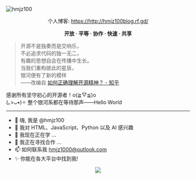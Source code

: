 ![hmjz100](https://socialify.git.ci/hmjz100/hmjz100/image?description=1&descriptionEditable=你能在各大平台中找到我~&font=Jost&logo=https%3A%2F%2Favatars.githubusercontent.com%2Fu%2F98228280&name=1&pattern=Circuit%20Board&theme=Auto)
<p align="center">个人博客: <a target="_blank" href="https://http://hmjz100blog.rf.gd/">https://http://hmjz100blog.rf.gd/</a></p>
<p align="center"><b>开放 · 平等 · 协作 · 快速 · 共享</b></p>

> 开源不是独奏而是交响乐，  
> 不必追求代码的独一无二，  
> 有趣的思想自会在传播中生长。  
> 当我们重构彼此的星辰，  
> 银河便有了新的模样  
> ——改编自 [如何正确理解开源精神？ - 知乎](https://www.zhihu.com/question/383024084)

感谢所有坚守初心的开源者！o(≧▽≦)o  
(｡>ᴗ•)✧ 整个银河系都在等待那声——Hello World

---

- 👋 嗨, 我是 @hmjz100
- 👀 我对 HTML、JavaScript、Python 以及 AI 感兴趣
- 🌱 我现在正在学 ...
- 💞️ 我正在寻找合作 ...
- 📫 如何联系我 hmjz1000@outlook.com
- ✨ 你能在各大平台中找到我!
  
<p align="center">
  <img src="https://views.whatilearened.today/views/github/hmjz100/hmjz100.svg"></img>
</p>

<!---
- 👋 Hi, I’m @hmjz100
- 👀 I’m interested in ...
- 🌱 I’m currently learning ...
- 💞️ I’m looking to collaborate on ...
- 📫 How to reach me ...

hmjz100/hmjz100 是一个 ✨ 特殊的 ✨ 存储库，因为它的 `README.md`（此文件）出现在您的 GitHub 个人资料中。
您可以单击“预览”链接查看您的更改。

<p align="center">
  <img src="https://views.whatilearened.today/views/github/hmjz100/hmjz100.svg"></img>
  <br/>
  <img src="https://greasyfork.org/rails/active_storage/blobs/redirect/eyJfcmFpbHMiOnsiZGF0YSI6MTQ5Njk0LCJwdXIiOiJibG9iX2lkIn19--1e4816b53eee84fdaba7448a49298de518c30282/wechat.webp" alt="微信二维码" width="300px" height="300px">
  <br/>
  <i>赞赏</i>
</p>

https://avatar/s.githu/busercontent.com/u/98228280 width="150vh"

hmjz100/hmjz100 is a ✨ special ✨ repository because its `README.md` (this file) appears on your GitHub profile.
You can click the Preview link to take a look at your changes.

<br><br><br><br><br>
如你所见，Online-disk-direct-link-download-assistant是一个很直接的机器翻译，<br>
所以我取了一个新名字：LinkSwift

<img src="https://views.whatilearened.today/views/github/hmjz100/hmjz100.svg"></img>
![Views](https://views.whatilearened.today/views/github/hmjz100/hmjz100.svg)

<center>
	<p>
南村群童欺我老无力，忍能对面为盗贼。
	</p>
	<p>
因平台过于落后，此处脚本已经停止更新，请各位移步 Github 以安装此脚本的最新版
	</p>
	<p>
https://github.com/hmjz100/LinkSwift

	</p>
</center>

<center>
	<p>
		<img alt="GreasyFork Version" src="https://img.shields.io/badge/dynamic/json?label=版本&url=https://greasyfork.org/scripts/449291.json&query=version&logo=greasyfork&logoColor=white&labelColor=%23670000&color=%23574AB8&style=for-the-badge&cacheSeconds=10">
		<img alt="GreasyFork Good Rings" src="https://img.shields.io/badge/dynamic/json?label=好评&url=https://greasyfork.org/scripts/449291.json&query=good_ratings&logo=greasyfork&logoColor=white&labelColor=%23670000&color=gold&style=for-the-badge&cacheSeconds=10">
		<img alt="Github Stargazers" src="https://img.shields.io/github/stars/hmjz100/Online-disk-direct-link-download-assistant?label=星标&logo=github&logoColor=white&labelColor=black&color=gold&style=for-the-badge&cacheSeconds=10">
		<img alt="GreasyFork Daily Install" src="https://img.shields.io/badge/dynamic/json?label=日装&url=https://greasyfork.org/scripts/449291.json&query=daily_installs&logo=greasyfork&logoColor=white&labelColor=%23670000&color=blue&style=for-the-badge&cacheSeconds=10">
		<img alt="GreasyFork Total Install" src="https://img.shields.io/badge/dynamic/json?label=总装&url=https://greasyfork.org/scripts/449291.json&query=total_installs&logo=greasyfork&logoColor=white&labelColor=%23670000&color=blue&style=for-the-badge&cacheSeconds=10">
		<img alt="Github Forks" src="https://img.shields.io/github/forks/hmjz100/Online-disk-direct-link-download-assistant?label=复刻&logo=github&logoColor=white&labelColor=black&color=grey&style=for-the-badge&cacheSeconds=10">
		<br/>
		<img alt="Github Licence" src="https://img.shields.io/github/license/hmjz100/Online-disk-direct-link-download-assistant?label=许可&logo=github&logoColor=white&labelColor=black&color=grey&style=for-the-badge&cacheSeconds=10">
		<img alt="GreasyFork Licence" src="https://img.shields.io/greasyfork/l/449291?label=许可&logo=greasyfork&logoColor=white&labelColor=%23670000&color=grey&style=for-the-badge&cacheSeconds=10">
		<br/>
		<img alt="今日诗词" src="https://v2.jinrishici.com/one.svg">
		<br/>
		↓&nbsp;&nbsp;↓&nbsp;&nbsp;↓&nbsp;&nbsp;↓&nbsp;&nbsp;↓
	</p>
	<p>
		脚本并不支持加速下载，除非你办了对应网盘的会员
		<br/>
		但还能精简网盘的界面，避免臃肿到屏幕放不下内容
		<br/>
		不仅能够精简网盘界面，还支持美化网盘界面主题色
		<br/>
		（主题效果请翻到此页底部查看）
		<br/>
		↓&nbsp;&nbsp;↓&nbsp;&nbsp;↓&nbsp;&nbsp;↓&nbsp;&nbsp;↓
	</p>
	<p>
		佳作无人？能者先赏。也欢迎大家试试看 <a href="https://greasyfork.org/scripts/459404" target="_blank">国家智慧教育公共服务平台助手</a>，支持免登录查看各种内容
		<br/>
		自己做出的小玩意，欢迎大家试试看 <a href="https://greasyfork.org/scripts/519767" target="_blank">夸克网盘会员青春版</a>
		<br/>
		基于涛之雨大佬的脚本做出了个新的小玩意，欢迎大家试试看 <a href="https://greasyfork.org/scripts/519078" target="_blank">阿里云盘会员青春版</a>
		<br/>
		基于Qing大佬的脚本做出了个新的小玩意，欢迎大家试试看 <a href="https://greasyfork.org/scripts/513528" target="_blank">(改)123云盘下载助手</a>
		<br/>

		基于Gwen大佬的脚本做出了个新的小玩意，欢迎大家试试看 <a href="https://greasyfork.org/scripts/501407" target="_blank">(改)百度网盘会员青春版</a>
		<br/>
		↓&nbsp;&nbsp;↓&nbsp;&nbsp;↓&nbsp;&nbsp;↓&nbsp;&nbsp;↓
	</p>
</center>

## 说明

基于[【网盘直链下载助手】](https://www.baiduyun.wiki/install.html)修改 
- 原作者：[油小猴](https://www.youxiaohu.com/)
- 原脚本：[https://greasyfork.org/scripts/436446](https://greasyfork.org/scripts/436446) 
- 原脚本 Github 仓库：[https://github.com/syhyz1990/baiduyun](https://github.com/syhyz1990/baiduyun)
- 本脚本开源至 Github：[https://github.com/hmjz100/Online-disk-direct-link-download-assistant](https://github.com/hmjz100/Online-disk-direct-link-download-assistant)

<center>
	<p>
		<img alt="Starchart" src="https://starchart.cc/hmjz100/Online-disk-direct-link-download-assistant.svg?variant=adaptive&line=%23574ab8">
		<br/>
		Github 星标历史
	</p>
</center>

## 简介

现已支持百度阿里天翼迅雷夸克移动六大网盘，可使用IDM等工具下载，完美适配Chrome等18种浏览器，可在无法安装客户端的环境下使用，助手免费开源。😎

![Tampermonkey BETA 篡改猴测试版](https://img.shields.io/chrome-web-store/v/gcalenpjmijncebpfijmoaglllgpjagf.svg?label=Tampermonkey%20BETA%20篡改猴测试版&logo=tampermonkey&logoColor=red&color=red)
![TamperMonkey 篡改猴](https://img.shields.io/chrome-web-store/v/dhdgffkkebhmkfjojejmpbldmpobfkfo.svg?label=Tampermonkey%20篡改猴&logo=tampermonkey&logoColor=white&color=brightgreen)  
![Google Chrome-≥76.0](https://img.shields.io/badge/Google_Chrome-≥76.0-yellow.svg)
![Microsoft Edge-≥88.0](https://img.shields.io/badge/Microsoft_Edge-≥88.0-blue.svg)
![支持平台](https://img.shields.io/badge/支持平台-Windows_|_Mac_|_Linux_|_Android-blueviolet.svg)

#### 卑微的小标题

这个脚本只有一个人在修改\~如果喜欢的话还请留个[好评](https://greasyfork.org/scripts/449291/feedback)和[Star](https://github.com/hmjz100/Online-disk-direct-link-download-assistant)哦\~或者在评论区随便句话也行的(>_<)，还可以来[看看我的其他脚本!](https://greasyfork.org/zh-CN/users/893941-hmjz100)  
- 如有bug等问题请前往Github发[issues反馈](https://github.com/hmjz100/Online-disk-direct-link-download-assistant/issues)  
- 或者在[GreasyFork反馈](https://greasyfork.org/scripts/449291/feedback)，如果看到的话我会尽量修改。  

## 版本号

V. 1.0.9.6（改自 6.2.7 版本）  
- 如果 此处公布的脚本版本号 与 您获取到本脚本的网站 上公布的脚本版本号不一致，请不要安装，因为那可能是盗脚本的网站   
例如 MonkeyFork 就是盗用本脚本的网站之一，本脚本目前仅在 Github 与 Greasy(或者Sleazy?)Fork 还有 ScriptCat 发布，如果您是在其他渠道获取到本脚本的，请不要安装。

## 各网盘官方会员购买渠道

|   名称   | 渠道 | 链接 | 注释 |
|----------|------|------|------|
| 百度网盘 | 官网 | [https://pan.baidu.com/buy/checkoutcounter](https://pan.baidu.com/buy/checkoutcounter) | / |
| 百度网盘 | 淘宝 | [https://baiduwangpan.tmall.com/search.htm?spm=a1z10.1-b-s.w5001-24038116938.4.2d6f62e1KI4QRJ](https://baiduwangpan.tmall.com/search.htm?spm=a1z10.1-b-s.w5001-24038116938.4.2d6f62e1KI4QRJ) | 优惠以及短时下载券 |
| 百度网盘 | 京东 | [https://mall.jd.com/view_search-1367141-0-99-1-24-1.html](https://mall.jd.com/view_search-1367141-0-99-1-24-1.html) | 优惠以及短时下载券 |
| 阿里云盘 | 官网 | [https://www.aliyundrive.com/drive/membership](https://www.aliyundrive.com/drive/membership) | / |
| 天翼云盘 | 官网 | [https://cloud.189.cn/web/vip](https://cloud.189.cn/web/vip) | / |
| 迅雷云盘 | 官网 | [https://vip.xunlei.com/](https://vip.xunlei.com/) | / |
| 夸克网盘 | 官网 | [https://pan.quark.cn/list](https://pan.quark.cn/list) | / |
| 移动云盘 | 官网 | [https://vip.yun.139.com/vip/](https://vip.yun.139.com/vip/) | / |

## 更新日志

| 版本号 | 创建日期 | 更新日志 |
| -------- | -------- | -------- |
| 1.0.9.6 | 2024年10月28日 | 1、支持在百度网盘中选择文件夹下载；|
|         |                | 2、优化部分提示。|
| 1.0.9.5 | 2024年10月14日 | 1、修复因代码逻辑错误而无法获取链接的 Bug。|
| 1.0.9.4 | 2024年10月09日 | 1、修复因百度网盘 AccessToken 过期导致无法获取链接的 Bug。|
| 1.0.9.3 | 2024年08月10日 | 1、若网盘不支持在分享中下载，将仅显示保存网盘按钮；|
|         |                | 2、优化下载界面，支持选择 Iframe 或 Blob 的方式来下载文件，增加按钮的提示文本；|
|         |                | 3、优化 CSS 样式，统一了 SweetAlert2 按钮样式，同时适配了 Dark Reader 插件，界面更协调；|
|         |                | 4、支持修改油小猴网站主题色；|
|         |                | 5、原有主题相关设置现已移动至助手美化页面中。|
| 1.0.9.2 | 2024年08月04日 | 1、修复使用API下载时有可能会导致IDM无限弹窗的Bug。|
| 1.0.9.1 | 2024年07月30日 | 1、修复在百度网盘旧版下脚本无法删除元素的Bug。|
| 1.0.9   | 2024年07月29日 | 1、跟进官方V6.2.7，修复因无法进行百度授权而导致获取直链报错 9019 的 Bug。|
| 1.0.8.9 | 2024年07月22日 | 1、跟进官方V6.2.3，优化保存到网盘提示，修复阿里云盘、移动云盘失效的问题；|
|         |                | 2、优化修改网盘主题的代码，减少对页面的破坏。|
| 1.0.8.8 | 2024年05月09日 | 1、修复下载菜单字体过小的Bug。|
| 1.0.8.7 | 2024年05月08日 | 1、修复在阿里云盘分享页面下点击“未点亮”按钮时没有任何反应的Bug；|
|         |                | 2、更新并优化网盘界面精简规则；<br/>3、支持更换 百度网盘、阿里云盘、迅雷云盘、夸克网盘、移动云盘 界面的主题颜色。|
| 1.0.8.6 | 2024年04月08日 | 1、新增移动云盘会员中心页面，可在网盘中点击“会员中心”按钮查看(但无法使用第三方支付)。|
| 1.0.8.5 | 2024年04月07日 | 1、跟进官方V6.1.6，修复迅雷网盘分享页面无法选中文件，修复移动云盘无法判断页面。|
| 1.0.8.4 | 2024年04月07日 | 1、修复因重复绑定按钮而导致命令重复执行的Bug；|
|         |                | 2、优化调试信息界面排版；|
|         |                | 3、移除对百度网盘手机网页版的支持。|
| 1.0.8.3 | 2024年02月11日 | 1、适配阿里云盘新域名alipan.com。|
| 1.0.8.2 | 2023年11月29日 | 1、更换新图标。|
| 1.0.8.1 | 2023年11月25日 | 1、修复因重复绑定按钮而导致RPC下载会发送多条下载请求的Bug；|
|         |                | 2、选择不使用油小猴服务器时，“用ghproxy连接Github仓库”更换为“用jsdelivr连接Github仓库”；|
|         |                | 3、跟进官方V6.1.4版本，修复移动网盘无法获取链接，支持阿里云盘新域名alipan.com。|
| 1.0.8   | 2023年11月05日 | 1、修复迅雷网盘勾选文件后仍提示未勾选。|
| 1.0.7.9 | 2023年11月05日 | 1、更新精简网盘元素匹配规则，防止因通知横条而导致不能点到“API下载”以下的按钮。|
| 1.0.7.8 | 2023年09月10日 | 1、跟进官方V6.1.2，加入V2接口；|
|         |                | 2、修复百度网盘下载时因为获取不到accessToken而一直转圈。|
| 1.0.7.7 | 2023年09月03日 | 1、修复百度网盘的按钮会因为主题不同而被改变颜色的Bug；|
|         |                | 2、更新夸克网盘按钮与界面。|
| 1.0.7.6 | 2023年09月01日 | 1、修复“注入”功能；|
|         |                | 2、黑暗模式支持随设置热切换。|
| 1.0.7.5 | 2023年08月31日 | 1、修复阿里云盘下载逻辑；|
|         |                | 2、精简代码；|
|         |                | 3、支持深色模式；|
|         |                | 4、修改部分提示文本；|
|         |                | 5、修改部分CSS；|
|         |                | 6、设置可测试RPC连接。|
| 1.0.7.4 | 2023年08月27日 | 1、优化下载逻辑；|
|         |                | 2、修复阿里云盘无法使用API下载。|
| 1.0.7.3 | 2023年08月24日 | 1、如果出现网络请求错误时支持自动重新请求；|
|         |                | 2、可选择是否使用油小猴服务器。 |
| 1.0.7.2 | 2023年07月29日 | 1、修复使用RPC下载时会重复发送链接的Bug。 |
| 1.0.7.1 | 2023年07月27日 | 1、\[实验功能，不影响正常使用\]支持百度网盘手机网页版，勾选文件后可在顶栏找到“下载助手”按钮。 |
| 1.0.7   | 2023年07月26日 | 1、重构夸克网盘、阿里云盘按钮。 |
| 1.0.6.9 | 2023年07月25日 | 1、下载窗口加入关闭按钮。 |
| 1.0.6.8 | 2023年07月24日 | 1、修复夸克网盘按钮错位。 |
| 1.0.6.7 | 2023年07月24日 | 1、将百度网盘界面修改为主题色，可在设置选择是否修改；|
|         |                | 2、增加主题色名称，更改部分内容颜色；|
|         |                | 3、移动云盘API下载支持批量复制；|
|         |                | 4、优化控制台输出结果；|
|         |                | 5、百度网盘API下载不使用IDM时可以显示剩余时间；|
|         |                | 6、“取消点亮按钮”按钮的位置现已移动到设置页面。|
|         |                | 7、homo特有的彩蛋又回来力(喜)。 |
| 1.0.6.6 | 2023年06月07日 | 1、修复暗号错误。 |
| 1.0.6.5 | 2023年06月04日 | 1、修复即使输入正确暗号也不能成功点亮按钮的服务器错误。 |
| 1.0.6.4 | 2023年06月02日 | 1、跟进官方V6.1.1版本，修复阿里云盘获取下载链接时的问题。 |
| 1.0.6.3 | 2023年05月19日 | 1、照顾小屏幕用户，将始终显示复制全部链接的按钮；|
|         |                | 2、增加取消下载时的动画。 |
| 1.0.6.2 | 2023年05月08日 | 1、修复部分界面错位，实现CSS内置；|
|         |                | 2、百度网盘界面将变得更加简洁。 |
| 1.0.6.1 | 2023年05月06日 | 1、新增百度云盘API下载支持复制链接；
|         |                | 2、为了照顾手机浏览器用户，增大项目之间间隙，新增隐藏IDM提示选项，可在助手设置中启用；|
|         |                | 3、修改CSS，界面会出现更多的主题色；|
|         |                | 4、支持在游小猴官网查看暗号；|
|         |                | 5、修复部分语法错误。 |
| 1.0.6   | 2023年04月15日 | 1、修复了打开阿里云盘分享连接时因下载移动端广告导致只能点击API下载；|
|         |                | 2、跟进官方6.0.4版本，修复夸克网盘获取下载链接失效、支持移动云盘。 |
| 1.0.5.5 | 2023年04月01日 | 1、感谢[Night-stars](https://greasyfork.org/users/1049890-night-stars-1)的帮助，修复因为原作者服务器导致的初始化暗号识别错误；|
|         |                | 2、修改一些文本以及提供给服务器的信息。 |
| 1.0.5.4 | 2023年03月13日 | 1、小修小改css，让主题色出现在更多地方；|
|         |                | 2、修改下载链接获取失败的提示；|
|         |                | 3、增加更多的主题色，可在助手设置查看；|
|         |                | 4、homo彩蛋被删去力（悲）。 |
| 1.0.5.3 | 2023年03月10日 | 1、阿里云盘可以摸到下载菜单了。 |
| 1.0.5.2 | 2022年10月04日 | 1、增加脚本信息菜单；|
|         |                | 2、优化阿里云盘显示svg图片；|
|         |                | 3、修改弹窗按钮颜色。 |
| 1.0.5.1 | 2022年09月30日 | 1、修复在切换按钮主题后夸克网盘不能正常显示按钮。 |
| 1.0.5   | 2022年09月21日 | 1、跟进官方5.9.4版，修复文件名识别。 |
| 1.0.4   | 2022年08月13日 | 1、修复了原作者留下的夸克网盘切换文件夹就多一个“下载助手”按钮的大BUG；|
|         |                | 2、在下载菜单增加“助手设置”“更新日志”按钮；|
|         |                | 3、修改阿里云盘和夸克网盘下载助手按钮样式；|
|         |                | 4、增加“取消点亮按钮”油猴菜单；|
|         |                | 5、修改部分css，使其与选择的主题更贴切。 |
| 1.0.3   | 2022年08月11日 | 1、增加homo特有的彩蛋 |
| 1.0.2   | 2022年08月10日 | 1、修改并加宽界面，调整部分css，使Sweetalert2界面更美观，更与原版相近；|
|         |                | 2、修改部分提示文字，使文字更容易复制。 |
| 1.0.1   | 2022年08月10日 | 1、去除更新提示；|
|         |                | 2、更新Sweetalert2至11版本。 |
| 1.0.0   | 2022年08月10日 | 1、增加“注入”功能（bushi）； |
|         |                | 2、去除广告。|
|         |                | (脚本发布)|

---

<center>这是给认真阅读完README文件的人的赞美</center>
<center>个人博客: <a target="_blank" href="https://addbeflashlite.epizy.com">https://addbeflashlite.epizy.com</a></center>

---

```
在代码的世界里，光芒四射，  
每一行代码都是一段心跳的旋律。  
指尖飞舞，如画笔在画布上滑过，  
在屏幕上勾勒出无限的可能。  
  
白天黑夜，思绪在编译，  
逻辑与创意交织，成就了梦想的翅膀。  
错误与调试，是成长的脚印，  
每一次改进，都是智慧的升华。  
  
JavaScript 如魔法，操控着网页的灵魂，  
HTML 是坚实的骨架，撑起网络的基础结构。  
CSS 是缤纷的色彩，为梦想涂上斑斓的画卷，  
AI 是我们的未来，指引着我们前行的方向。  
  
编程之旅，充满挑战与激情，  
每一次运行，都是探索未知的冒险。  
代码如诗，诉说着我们的故事，  
在这数字的海洋中，追寻无尽的可能。
```

<img src="https://greasyfork.org/rails/active_storage/blobs/redirect/eyJfcmFpbHMiOnsiZGF0YSI6MTQ5Njk0LCJwdXIiOiJibG9iX2lkIn19--1e4816b53eee84fdaba7448a49298de518c30282/wechat.webp" alt="微信二维码" width="300px" height="300px">

> 菩提本无树,明镜亦非台。本来无一物,何处惹尘埃。——《菩提偈》惠能  
>  
> 开放、平等、协作、快速、共享。 ——互联网精神  
>  
> 开源的理念追求的并不是独一无二，而是传播有趣的东西，你并不一定非要做出别人无法做出的东西。只要有趣，你可以把别人的东西做出来，别人也可以把你的东西做出来，仍然能从中获得一些乐趣，可以极大的满足人创造的需求。——[如何正确理解开源精神？ -知乎](https://www.zhihu.com/question/383024084)

感谢任何为开源社区做奉献的人！当然也包括我改的项目的原作者o(≧▽≦)o  

<img src="https://github-readme-stats.vercel.app/api?username=hmjz100&show_icons=true"></img>
--->
